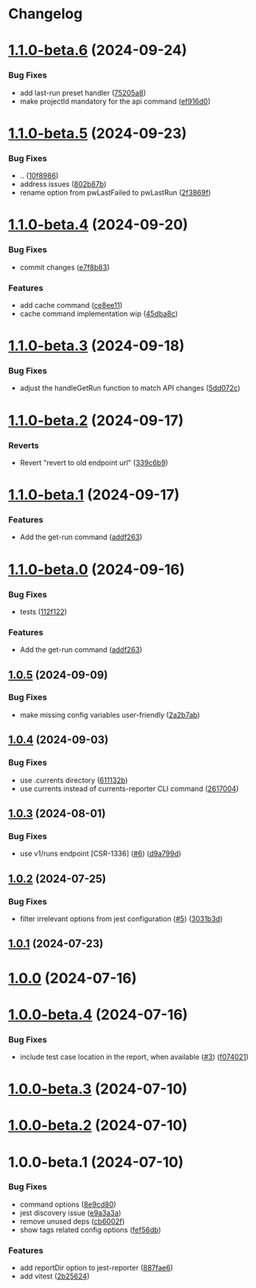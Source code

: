 # Changelog

# [1.1.0-beta.6](https://github.com/currents-dev/currents-reporter/compare/@currents/cmd-v1.1.0-beta.5...${npm.name}-v1.1.0-beta.6) (2024-09-24)


### Bug Fixes

* add last-run preset handler ([75205a8](https://github.com/currents-dev/currents-reporter/commit/75205a8acfdb7f2e86d48bc57162972434a2e4ed))
* make projectId mandatory for the api command ([ef916d0](https://github.com/currents-dev/currents-reporter/commit/ef916d0ce49b5f6ce18a68d79379f82fadaa683c))

# [1.1.0-beta.5](https://github.com/currents-dev/currents-reporter/compare/@currents/cmd-v1.1.0-beta.4...${npm.name}-v1.1.0-beta.5) (2024-09-23)


### Bug Fixes

* .. ([10f8986](https://github.com/currents-dev/currents-reporter/commit/10f898635963de7a481766dfd2bd9b74ffddcced))
* address issues ([802b87b](https://github.com/currents-dev/currents-reporter/commit/802b87bf3db251642930f016da7ffc9e1816512a))
* rename option from pwLastFailed to pwLastRun ([2f3869f](https://github.com/currents-dev/currents-reporter/commit/2f3869f6af293d9cc655e0fe84e762959ef96cbe))

# [1.1.0-beta.4](https://github.com/currents-dev/currents-reporter/compare/@currents/cmd-v1.1.0-beta.3...${npm.name}-v1.1.0-beta.4) (2024-09-20)


### Bug Fixes

* commit changes ([e7f8b83](https://github.com/currents-dev/currents-reporter/commit/e7f8b83e085abe10801d7afcdc9cc798834cb2b8))


### Features

* add cache command ([ce8ee11](https://github.com/currents-dev/currents-reporter/commit/ce8ee112b8a7083e5121857a9dbbb16da1bc498e))
* cache command implementation wip ([45dba8c](https://github.com/currents-dev/currents-reporter/commit/45dba8cf04e1e486cea5c9899eacea97dddd4a69))

# [1.1.0-beta.3](https://github.com/currents-dev/currents-reporter/compare/@currents/cmd-v1.1.0-beta.2...${npm.name}-v1.1.0-beta.3) (2024-09-18)


### Bug Fixes

* adjust the handleGetRun function to match API changes ([5dd072c](https://github.com/currents-dev/currents-reporter/commit/5dd072c78948a67acc0222c9ef21141bab8f4da1))

# [1.1.0-beta.2](https://github.com/currents-dev/currents-reporter/compare/@currents/cmd-v1.1.0-beta.1...${npm.name}-v1.1.0-beta.2) (2024-09-17)


### Reverts

* Revert "revert to old endpoint url" ([339c6b9](https://github.com/currents-dev/currents-reporter/commit/339c6b95becacda8f07f313b47d481da17eae7aa))

# [1.1.0-beta.1](https://github.com/currents-dev/currents-reporter/compare/@currents/cmd-v1.1.0-beta.0...${npm.name}-v1.1.0-beta.1) (2024-09-17)


### Features

* Add the get-run command ([addf263](https://github.com/currents-dev/currents-reporter/commit/addf263272c10225970c6e50b6b5c6a91ae8a49d))

# [1.1.0-beta.0](https://github.com/currents-dev/currents-reporter/compare/@currents/cmd-v1.0.5...${npm.name}-v1.1.0-beta.0) (2024-09-16)


### Bug Fixes

* tests ([112f122](https://github.com/currents-dev/currents-reporter/commit/112f122da35f389362e28401fd602a21ece315a3))


### Features

* Add the get-run command ([addf263](https://github.com/currents-dev/currents-reporter/commit/addf263272c10225970c6e50b6b5c6a91ae8a49d))

## [1.0.5](https://github.com/currents-dev/currents-reporter/compare/@currents/cmd-v1.0.4...${npm.name}-v1.0.5) (2024-09-09)


### Bug Fixes

* make missing config variables user-friendly ([2a2b7ab](https://github.com/currents-dev/currents-reporter/commit/2a2b7abb97cbf78546465538d7c48b97d6934bc4))

## [1.0.4](https://github.com/currents-dev/currents-reporter/compare/@currents/cmd-v1.0.3...${npm.name}-v1.0.4) (2024-09-03)


### Bug Fixes

* use .currents directory ([611132b](https://github.com/currents-dev/currents-reporter/commit/611132b286403fce4dcbf4343d82e9927611255d))
* use currents instead of currents-reporter CLI command ([2617004](https://github.com/currents-dev/currents-reporter/commit/26170046044f94dffda5bc967f2ab87a72cc0d8c))

## [1.0.3](https://github.com/currents-dev/currents-reporter/compare/@currents/cmd-v1.0.2...${npm.name}-v1.0.3) (2024-08-01)


### Bug Fixes

* use v1/runs endpoint [CSR-1336] ([#6](https://github.com/currents-dev/currents-reporter/issues/6)) ([d9a799d](https://github.com/currents-dev/currents-reporter/commit/d9a799dbcfa4db5908a2a168ce78adc544df45b5))

## [1.0.2](https://github.com/currents-dev/currents-reporter/compare/@currents/cmd-v1.0.1...${npm.name}-v1.0.2) (2024-07-25)


### Bug Fixes

* filter irrelevant options from jest configuration ([#5](https://github.com/currents-dev/currents-reporter/issues/5)) ([3031b3d](https://github.com/currents-dev/currents-reporter/commit/3031b3d78a394b0946daa1fd3ce4d2b73c32f9f3))

## [1.0.1](https://github.com/currents-dev/currents-reporter/compare/@currents/cmd-v1.0.0...${npm.name}-v1.0.1) (2024-07-23)

# [1.0.0](https://github.com/currents-dev/currents-reporter/compare/@currents/cmd-v1.0.0-beta.4...${npm.name}-v1.0.0) (2024-07-16)

# [1.0.0-beta.4](https://github.com/currents-dev/currents-reporter/compare/@currents/cmd-v1.0.0-beta.3...${npm.name}-v1.0.0-beta.4) (2024-07-16)


### Bug Fixes

* include test case location in the report, when available ([#3](https://github.com/currents-dev/currents-reporter/issues/3)) ([f074021](https://github.com/currents-dev/currents-reporter/commit/f074021627ba44d130abeea0d608edf71440840a))

# [1.0.0-beta.3](https://github.com/currents-dev/currents-reporter/compare/@currents/cmd-v1.0.0-beta.2...${npm.name}-v1.0.0-beta.3) (2024-07-10)

# [1.0.0-beta.2](https://github.com/currents-dev/currents-reporter/compare/@currents/cmd-v1.0.0-beta.1...${npm.name}-v1.0.0-beta.2) (2024-07-10)

# 1.0.0-beta.1 (2024-07-10)

### Bug Fixes

- command options ([8e9cd80](https://github.com/currents-dev/currents-reporter/commit/8e9cd8094ff5449f1431f8dd65da3a87daf32eaa))
- jest discovery issue ([e9a3a3a](https://github.com/currents-dev/currents-reporter/commit/e9a3a3aaf3031b0c8c0a98f824ffeb0abe3e8b41))
- remove unused deps ([cb6002f](https://github.com/currents-dev/currents-reporter/commit/cb6002f091b28769f105450b5c438add163c8d86))
- show tags related config options ([fef56db](https://github.com/currents-dev/currents-reporter/commit/fef56dbf67e9ecb82a508654eea059cf7c04c6f8))

### Features

- add reportDir option to jest-reporter ([887fae6](https://github.com/currents-dev/currents-reporter/commit/887fae637f5d08243323e30abedba919075939b6))
- add vitest ([2b25624](https://github.com/currents-dev/currents-reporter/commit/2b2562410adcce06de4e54abcc63c4a16603d27b))